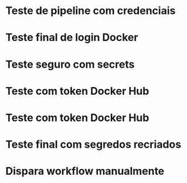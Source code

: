 # Teste de pipeline com credenciais
# Teste final de login Docker
# Teste seguro com secrets
# Teste com token Docker Hub
# Teste com token Docker Hub
# Teste final com segredos recriados
# Dispara workflow manualmente
